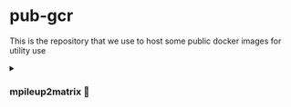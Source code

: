 # pub-gcr
This is the repository that we use to host some public docker images for utility use

<details>
  <summary>
    
  ### mpileup2matrix &#x1F4D9; 
  
  </summary>
  
  ### What does it do?
  mpileup2matrix is a docker image that takes a list of input fastq files from Nanopore sequencer and trims and aligns them against a reference sequence. It will then generate an mpileup file (*.mpileup) and two matrices: one is the coverage matrix and the other is the indel matrix, both are table delimited and on a per position basis.
  
  ### How to run it?
  
    Install docker (if you haven't done it) [link to installation page](https://docs.docker.com/engine/install/)
    
    2. Install git (if you haven't done it)
    
    3. Run `git clone` of this repository:
       ```bash
       git clone 
       
</details>

